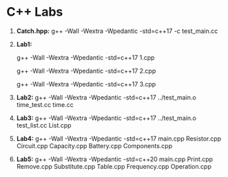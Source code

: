 # C++ Labs

1. **Catch.hpp:** g++ -Wall -Wextra -Wpedantic -std=c++17 -c test_main.cc

2. **Lab1:**

   g++ -Wall -Wextra -Wpedantic -std=c++17 1.cpp

   g++ -Wall -Wextra -Wpedantic -std=c++17 2.cpp

   g++ -Wall -Wextra -Wpedantic -std=c++17 3.cpp

3. **Lab2:** g++ -Wall -Wextra -Wpedantic -std=c++17 ../test_main.o time_test.cc time.cc

4. **Lab3:** g++ -Wall -Wextra -Wpedantic -std=c++17 ../test_main.o test_list.cc List.cpp

5. **Lab4:** g++ -Wall -Wextra -Wpedantic -std=c++17 main.cpp Resistor.cpp Circuit.cpp Capacity.cpp Battery.cpp Components.cpp

6. **Lab5:** g++ -Wall -Wextra -Wpedantic -std=c++20 main.cpp Print.cpp Remove.cpp Substitute.cpp Table.cpp Frequency.cpp Operation.cpp
